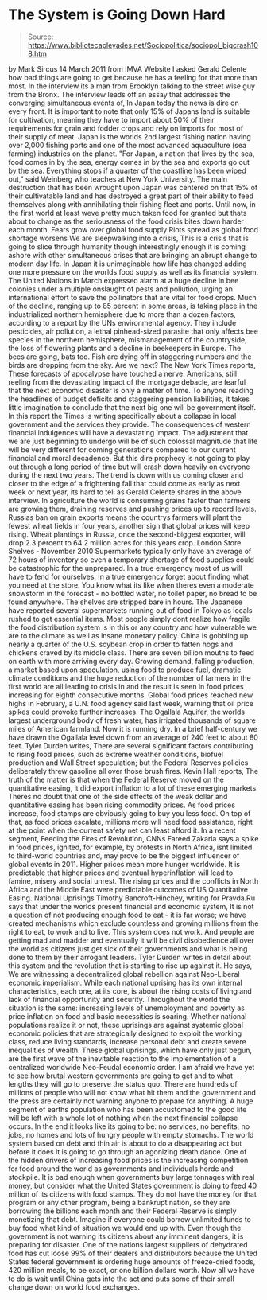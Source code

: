 # The System is Going Down Hard

> Source: https://www.bibliotecapleyades.net/Sociopolitica/sociopol_bigcrash108.htm

by
Mark Sircus
14 March 2011
from
IMVA
Website
I asked
Gerald Celente how bad things are going to get because he has a feeling for
that more than most. In the interview its a man from Brooklyn talking to
the street wise guy from the Bronx.
The interview leads off an essay that
addresses the converging simultaneous events of,
In Japan today the news is dire on every front.
It is important to note that
only 15% of Japans land is suitable for cultivation, meaning they have to
import
about 50% of their requirements for grain and fodder crops and rely
on imports for most of their supply of meat.
Japan is the worlds 2nd
largest fishing nation having over 2,000 fishing ports and one of the most
advanced aquaculture (sea farming) industries on the planet.
"For Japan, a nation that lives by the sea, food comes in by the sea, energy
comes in by the sea and exports go out by the sea. Everything stops if a
quarter of the coastline has been wiped out," said Weinberg who teaches at
New York University.
The main destruction that has been wrought upon Japan
was centered on that 15% of their cultivatable land and has destroyed a
great part of their ability to feed themselves along with annihilating their
fishing fleet and ports.
Until now, in the first world at least weve pretty much taken food for
granted but thats about to change as the seriousness of the food crisis
bites down harder each month.
Fears grow over global food supply
Riots
spread as global food shortage worsens
We are sleepwalking into a
crisis,
This is a crisis that is going to slice through humanity though
interestingly enough it is coming ashore with other simultaneous crises that
are bringing an abrupt change to modern day life. In Japan it is
unimaginable how life has changed adding one more pressure on the worlds
food supply as well as its financial system.
The United
Nations in March expressed
alarm at a huge decline in bee colonies under a
multiple onslaught of pests and pollution, urging an international effort to
save the pollinators that are vital for food crops. Much of the decline,
ranging up to 85 percent in some areas, is taking place in the
industrialized northern hemisphere due to more than a dozen factors,
according to a report by the UNs environmental agency.
They include
pesticides, air pollution, a lethal pinhead-sized parasite that only affects
bee species in the northern hemisphere, mismanagement of the countryside,
the loss of flowering plants and a decline in beekeepers in Europe.
The bees
are going, bats too.
Fish are dying off in staggering numbers and the birds
are dropping from the sky. Are we next?
The New York Times
reports,
These forecasts of apocalypse have touched a
nerve. Americans, still reeling from the devastating impact of the mortgage
debacle, are fearful that the next economic disaster is only a matter of
time.
To anyone reading the headlines of budget deficits and staggering
pension liabilities, it takes little imagination to conclude that the next
big one will be government itself.
In this report the Times is writing
specifically about a collapse in local government and the services they
provide.
The consequences of western financial indulgences will have a devastating
impact. The adjustment that we are just beginning to undergo will be of such
colossal magnitude that life will be very different for coming generations
compared to our current financial and moral decadence. But this dire
prophecy is not going to play out through a long period of time but will
crash down heavily on everyone during the next two years.
The trend is down with us coming closer and closer to the edge of a
frightening fall that could come as early as next week or next year, its
hard to tell as Gerald Celente shares in the above interview. In agriculture the
world is consuming grains faster than farmers are growing them, draining
reserves and pushing prices up to record levels.
Russias ban on grain
exports means the countrys farmers will plant the fewest wheat fields in
four years, another sign that global prices will keep rising.
Wheat
plantings in Russia, once the second-biggest exporter,
will drop 2.3 percent
to 64.2 million acres for this years crop.
London Store Shelves - November 2010
Supermarkets typically only have an average of 72
hours of inventory so even a temporary shortage of
food supplies could be catastrophic for the unprepared.
In a true emergency most of us will have to fend for ourselves. In a true
emergency forget about finding what you need at the store.
You know what
its like when theres even a moderate snowstorm in the forecast - no bottled
water, no toilet paper, no bread to be found anywhere. The shelves are
stripped bare in hours. The Japanese have reported several supermarkets
running out of food in Tokyo as locals rushed to get essential items.
Most
people simply dont realize
how fragile the food distribution system is in
this or any country and
how vulnerable we are to the climate as well as
insane monetary policy.
China is gobbling up nearly a quarter of the
U.S. soybean crop in order to fatten hogs
and chickens craved by its middle class.
There are seven billion mouths to feed on earth with more arriving every
day.
Growing demand, falling production, a market based upon speculation,
using food to produce fuel, dramatic climate conditions and the huge
reduction of the number of farmers in the first world are all leading to
crisis in and the result is seen in food prices increasing for eighth
consecutive months.
Global food prices reached new highs in February, a U.N.
food agency said last week, warning that oil price spikes could provoke
further increases.
The
Ogallala Aquifer, the worlds largest underground
body of fresh water, has irrigated thousands of square
miles of American farmland. Now it is running dry. In a
brief half-century we have drawn the Ogallala level down
from an average of 240 feet to about 80 feet.
Tyler Durden
writes,
There are several significant factors contributing to
rising food prices, such as extreme weather conditions, biofuel production
and
Wall Street speculation; but the Federal Reserves policies deliberately
threw gasoline all over those brush fires.
Kevin Hall
reports,
The truth
of the matter is that when the Federal Reserve moved on the quantitative
easing, it did export inflation to a lot of these emerging markets
Theres
no doubt that one of the side effects of the weak dollar and quantitative
easing has been rising commodity prices. As food prices increase, food
stamps are obviously going to buy you less food.
On top of that, as food
prices escalate, millions more will need food assistance, right at the point
when the current safety net can least afford it.
In a recent segment, Feeding the Fires of Revolution, CNNs
Fareed Zakaria
says a spike in food prices, ignited, for example, by protests in North
Africa, isnt limited to third-world countries and,
may prove to be the
biggest influencer of global events in 2011.
Higher prices mean more hunger
worldwide.
It is predictable that higher prices and eventual hyperinflation
will lead to famine, misery and social unrest. The rising prices and the
conflicts in North Africa and the Middle East were predictable outcomes of
US
Quantitative Easing.
National Uprisings
Timothy Bancroft-Hinchey,
writing for Pravda.Ru says that under the
worlds present financial and economic system,
It is not a question of not
producing enough food to eat - it is far worse; we have created mechanisms
which exclude countless and growing millions from the right to eat, to work
and to live. This system does not work.
And
people are getting mad and
madder and eventually it will be civil disobedience all over the world as
citizens just get sick of their governments and what is being done to them
by their arrogant leaders.
Tyler Durden
writes in detail about this system and the revolution that is
starting to rise up against it.
He says,
We are witnessing a decentralized
global rebellion against Neo-Liberal economic imperialism. While each
national uprising has its own internal characteristics, each one, at its
core, is about the rising costs of living and lack of financial opportunity
and security.
Throughout the world the situation is the same: increasing
levels of unemployment and poverty as price inflation on food and basic
necessities is soaring.
Whether national populations realize it or not, these uprisings are against
systemic global economic policies that are strategically designed to exploit
the working class, reduce living standards, increase personal debt and
create severe inequalities of wealth.
These global uprisings, which have
only just begun, are the first wave of the inevitable reaction to the
implementation of a centralized worldwide Neo-Feudal economic order. I am
afraid we have yet to see how brutal western governments are going to get
and to what lengths they will go to preserve the status quo.
There are hundreds of millions of people who will not know what hit them and
the government and the press are certainly not warning anyone to prepare for
anything. A huge segment of earths population who has been accustomed to
the good life will be left with a whole lot of nothing when the next
financial collapse occurs.
In the end it looks like its going to be: no
services, no benefits, no jobs, no homes and lots of hungry people with
empty stomachs. The world system based on debt and thin air is about to do a
disappearing act but before it does it is going to go through an agonizing
death dance.
One of the hidden drivers of increasing food prices is the increasing
competition for food around the world as governments and individuals horde
and stockpile. It is bad enough when governments buy large tonnages with
real money, but consider what the United States government is doing to feed
40 million of its citizens with food stamps.
They do not have the money for
that program or any other program, being a bankrupt nation, so they are
borrowing the billions each month and their Federal Reserve is simply
monetizing that debt.
Imagine if everyone could borrow unlimited funds to
buy food what kind of situation we would end up with.
Even though the government is not warning its citizens about any imminent
dangers, it is preparing for disaster. One of the nations largest suppliers
of dehydrated food has
cut loose 99% of their dealers and distributors
because the United States federal government is ordering huge amounts of
freeze-dried foods, 420 million meals, to be exact, or one billion dollars
worth.
Now all we have to do is wait until China gets into the act and puts
some of their small change down on world food exchanges.
